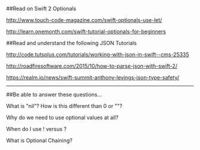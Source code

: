 


##Read on Swift 2 Optionals

http://www.touch-code-magazine.com/swift-optionals-use-let/

http://learn.onemonth.com/swift-tutorial-optionals-for-beginners



##Read and understand the following JSON Tutorials

http://code.tutsplus.com/tutorials/working-with-json-in-swift--cms-25335

http://roadfiresoftware.com/2015/10/how-to-parse-json-with-swift-2/

https://realm.io/news/swift-summit-anthony-levings-json-type-safety/


---

##Be able to answer these questions...


What is "nil"? How is this different than 0 or ""?

Why do we need to use optional values at all?

When do I use ! versus ?

What is Optional Chaining?
